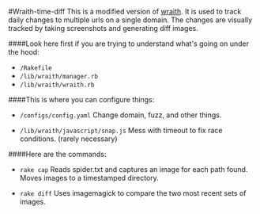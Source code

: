 #Wraith-time-diff
This is a modified version of [wraith](https://github.com/BBC-News/wraith).
It is used to track daily changes to multiple urls on a single domain.
The changes are visually tracked by taking screenshots and generating diff images.


####Look here first if you are trying to understand what's going on under the hood:
- `/Rakefile`
- `/lib/wraith/manager.rb`
- `/lib/wraith/wraith.rb`


####This is where you can configure things:
- `/configs/config.yaml`
Change domain, fuzz, and other things.

- `/lib/wraith/javascript/snap.js`
Mess with timeout to fix race conditions. (rarely necessary)

####Here are the commands:
- `rake cap`
Reads spider.txt and captures an image for each path found.
Moves images to a timestamped directory.

- `rake diff`
Uses imagemagick to compare the two most recent sets of images.


